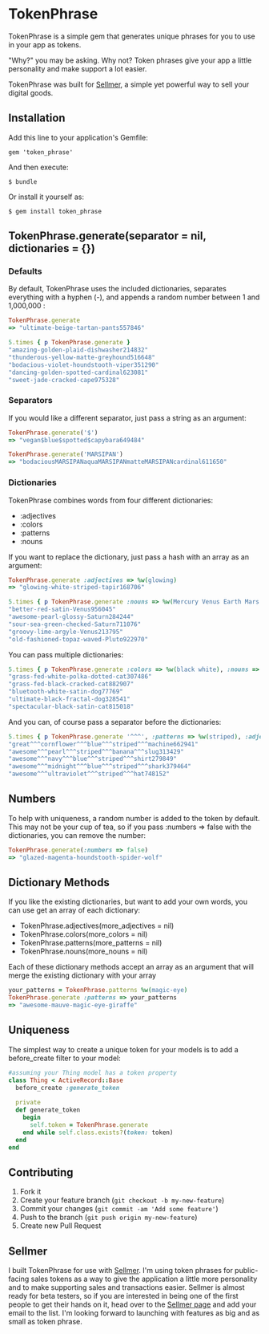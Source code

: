 # TokenPhrase

TokenPhrase is a simple gem that generates unique phrases for you to use in your app as tokens.

"Why?" you may be asking. Why not? Token phrases give your app a little personality and make support a lot easier.

TokenPhrase was built for [Sellmer](http://justsellstuff.com), a simple yet powerful way to sell your digital goods.

## Installation

Add this line to your application's Gemfile:

    gem 'token_phrase'

And then execute:

    $ bundle

Or install it yourself as:

    $ gem install token_phrase

## TokenPhrase.generate(separator = nil, dictionaries = {})

### Defaults
By default, TokenPhrase uses the included dictionaries, separates everything with a hyphen (-), and appends a random number between 1 and 1,000,000 :

```ruby
TokenPhrase.generate
=> "ultimate-beige-tartan-pants557846"

5.times { p TokenPhrase.generate }
"amazing-golden-plaid-dishwasher214832"
"thunderous-yellow-matte-greyhound516648"
"bodacious-violet-houndstooth-viper351290"
"dancing-golden-spotted-cardinal623081"
"sweet-jade-cracked-cape975328"
```

### Separators
If you would like a different separator, just pass a string as an argument: 

```ruby
TokenPhrase.generate('$')
=> "vegan$blue$spotted$capybara649484"

TokenPhrase.generate('MARSIPAN')
=> "bodaciousMARSIPANaquaMARSIPANmatteMARSIPANcardinal611650"
```

### Dictionaries
TokenPhrase combines words from four different dictionaries:

* :adjectives
* :colors
* :patterns
* :nouns

If you want to replace the dictionary, just pass a hash with an array as an argument:

```ruby
TokenPhrase.generate :adjectives => %w(glowing)
=> "glowing-white-striped-tapir168706"

5.times { p TokenPhrase.generate :nouns => %w(Mercury Venus Earth Mars Jupiter Saturn Uranus Neptune Pluto) }
"better-red-satin-Venus956045"
"awesome-pearl-glossy-Saturn284244"
"sour-sea-green-checked-Saturn711076"
"groovy-lime-argyle-Venus213795"
"old-fashioned-topaz-waved-Pluto922970"
```
You can pass multiple dictionaries: 

```ruby
5.times { p TokenPhrase.generate :colors => %w(black white), :nouns => %w(cat dog) }
"grass-fed-white-polka-dotted-cat307486"
"grass-fed-black-cracked-cat882907"
"bluetooth-white-satin-dog77769"
"ultimate-black-fractal-dog328541"
"spectacular-black-satin-cat815018"
```

And you can, of course pass a separator before the dictionaries:

```ruby
5.times { p TokenPhrase.generate '^^^', :patterns => %w(striped), :adjectives =>%w(great awesome) }
"great^^^cornflower^^^blue^^^striped^^^machine662941"
"awesome^^^pearl^^^striped^^^banana^^^slug313429"
"awesome^^^navy^^^blue^^^striped^^^shirt279849"
"awesome^^^midnight^^^blue^^^striped^^^shark379464"
"awesome^^^ultraviolet^^^striped^^^hat748152"
```

## Numbers

To help with uniqueness, a random number is added to the token by default. This may not be your cup of tea, so if you pass :numbers => false with the dictionaries, you can remove the number:

```ruby
TokenPhrase.generate(:numbers => false)
=> "glazed-magenta-houndstooth-spider-wolf"
```

## Dictionary Methods

If you like the existing dictionaries, but want to add your own words, you can use get an array of each dictionary:

* TokenPhrase.adjectives(more_adjectives = nil)
* TokenPhrase.colors(more_colors = nil)
* TokenPhrase.patterns(more_patterns = nil)
* TokenPhrase.nouns(more_nouns = nil)

Each of these dictionary methods accept an array as an argument that will merge the existing dictionary with your array

```ruby
your_patterns = TokenPhrase.patterns %w(magic-eye)
TokenPhrase.generate :patterns => your_patterns
=> "awesome-mauve-magic-eye-giraffe"
```

## Uniqueness

The simplest way to create a unique token for your models is to add a before_create filter to your model: 

```ruby
#assuming your Thing model has a token property
class Thing < ActiveRecord::Base
  before_create :generate_token
  
  private
  def generate_token
    begin
      self.token = TokenPhrase.generate
    end while self.class.exists?(token: token)
  end
end
```

## Contributing

1. Fork it
2. Create your feature branch (`git checkout -b my-new-feature`)
3. Commit your changes (`git commit -am 'Add some feature'`)
4. Push to the branch (`git push origin my-new-feature`)
5. Create new Pull Request

## Sellmer

I built TokenPhrase for use with [Sellmer](http://justsellstuff.com). I'm using token phrases for public-facing sales tokens as a way to give the application a little more personality and to make supporting sales and transactions easier. Sellmer is almost ready for beta testers, so if you are interested in being one of the first people to get their hands on it, head over to the [Sellmer page](http://justsellstuff.com) and add your email to the list. I'm looking forward to launching with features as big and as small as token phrase.
